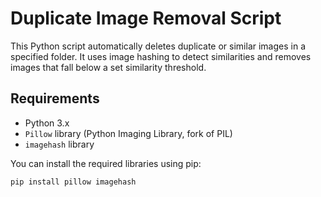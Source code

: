 # Duplicate Image Removal Script

This Python script automatically deletes duplicate or similar images in a specified folder. It uses image hashing to detect similarities and removes images that fall below a set similarity threshold.

## Requirements

- Python 3.x
- `Pillow` library (Python Imaging Library, fork of PIL)
- `imagehash` library

You can install the required libraries using pip:

```bash
pip install pillow imagehash
